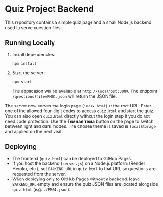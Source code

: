 # Quiz Project Backend

This repository contains a simple quiz page and a small Node.js backend used to serve question files.

## Running Locally

1. Install dependencies:
   ```bash
   npm install
   ```
2. Start the server:
   ```bash
   npm start
   ```
   The application will be available at `http://localhost:3000`.
   The endpoint `/questions?file=PM04.json` will return the JSON file.

The server now serves the login page (`index.html`) at the root URL. Enter one
of the allowed four-digit codes to access `quiz.html` and start the quiz. You
can also open `quiz.html` directly without the login step if you do not need
code protection.
Use the **Темная тема** button on the page to switch between light and dark
modes. The chosen theme is saved in `localStorage` and applied on the next
visit.

## Deploying

- The frontend (`quiz.html`) can be deployed to GitHub Pages.
- If you host the backend (`server.js`) on a Node.js platform (Render, Heroku, etc.), set `BACKEND_URL` in `quiz.html` to that URL so questions are requested from the server.
- When deploying only to GitHub Pages without a backend, leave `BACKEND_URL` empty and ensure the quiz JSON files are located alongside `quiz.html` (e.g. `./PM04.json`).

